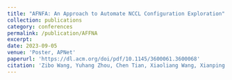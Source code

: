 ```yaml
---
title: "AFNFA: An Approach to Automate NCCL Configuration Exploration"
collection: publications
category: conferences
permalink: /publication/AFFNA
excerpt: 
date: 2023-09-05
venue: 'Poster, APNet'
paperurl: 'https://dl.acm.org/doi/pdf/10.1145/3600061.3600068'
citation: 'Zibo Wang, Yuhang Zhou, Chen Tian, Xiaoliang Wang, Xianping Chen. AFNFA: An Approach to Automate NCCL Configuration Exploration. In Proceedings of APNet 2023, poster.'
---
```

